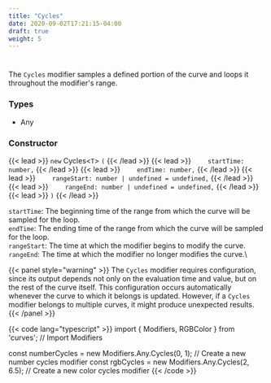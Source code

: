 ```yaml
---
title: "Cycles"
date: 2020-09-02T17:21:15-04:00
draft: true
weight: 5
---
```

#

The `Cycles` modifier samples a defined portion of the curve and loops it throughout the modifier's range.

### Types
* Any

### Constructor

{{< lead >}} `new` Cycles\<`T`\> `(` {{< /lead >}}
{{< lead >}} `    startTime: number,` {{< /lead >}}
{{< lead >}} `    endTime: number,` {{< /lead >}}
{{< lead >}} `    rangeStart: number | undefined = undefined,` {{< /lead >}}
{{< lead >}} `    rangeEnd: number | undefined = undefined,` {{< /lead >}}
{{< lead >}} `)` {{< /lead >}}

`startTime`: The beginning time of the range from which the curve will be sampled for the loop.\
`endTime`: The ending time of the range from which the curve will be sampled for the loop.\
`rangeStart`: The time at which the modifier begins to modify the curve.\
`rangeEnd`: The time at which the modifier no longer modifies the curve.\

{{< panel style="warning" >}} The `Cycles` modifier requires configuration, since its output depends not only on the evaluation time and value, but on the rest of the curve itself. This configuration occurs automatically whenever the curve to which it belongs is updated. However, if a `Cycles` modifier belongs to multiple curves, it might produce unexpected results. {{< /panel >}}

{{< code lang="typescript" >}}
import { Modifiers, RGBColor } from 'curves'; // Import Modifiers

const numberCycles = new Modifiers.Any.Cycles<number>(0, 1); // Create a new number cycles modifier
const rgbCycles = new Modifiers.Any.Cycles<RGBColor>(2, 6.5); // Create a new color cycles modifier
{{< /code >}}